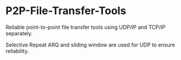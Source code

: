 # P2P-File-Transfer-Tools

Reliable point-to-point file transfer tools using UDP/IP and TCP/IP separately.

Selective Repeat ARQ and sliding window are used for UDP to ensure reliability. 
